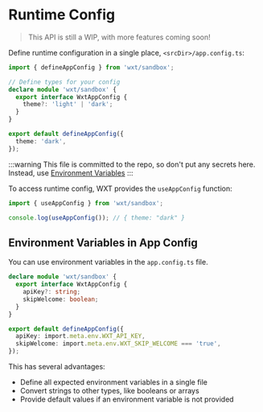 # Runtime Config

> This API is still a WIP, with more features coming soon!

Define runtime configuration in a single place, `<srcDir>/app.config.ts`:

```ts
import { defineAppConfig } from 'wxt/sandbox';

// Define types for your config
declare module 'wxt/sandbox' {
  export interface WxtAppConfig {
    theme?: 'light' | 'dark';
  }
}

export default defineAppConfig({
  theme: 'dark',
});
```

:::warning
This file is committed to the repo, so don't put any secrets here. Instead, use [Environment Variables](#environment-variables)
:::

To access runtime config, WXT provides the `useAppConfig` function:

```ts
import { useAppConfig } from 'wxt/sandbox';

console.log(useAppConfig()); // { theme: "dark" }
```

## Environment Variables in App Config

You can use environment variables in the `app.config.ts` file.

```ts
declare module 'wxt/sandbox' {
  export interface WxtAppConfig {
    apiKey?: string;
    skipWelcome: boolean;
  }
}

export default defineAppConfig({
  apiKey: import.meta.env.WXT_API_KEY,
  skipWelcome: import.meta.env.WXT_SKIP_WELCOME === 'true',
});
```

This has several advantages:

- Define all expected environment variables in a single file
- Convert strings to other types, like booleans or arrays
- Provide default values if an environment variable is not provided
